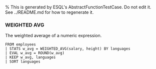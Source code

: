 % This is generated by ESQL's AbstractFunctionTestCase. Do not edit it. See ../README.md for how to regenerate it.

### WEIGHTED AVG
The weighted average of a numeric expression.

```esql
FROM employees
| STATS w_avg = WEIGHTED_AVG(salary, height) BY languages
| EVAL w_avg = ROUND(w_avg)
| KEEP w_avg, languages
| SORT languages
```

